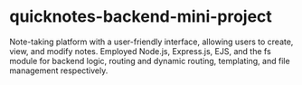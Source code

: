 # quicknotes-backend-mini-project
Note-taking platform with a user-friendly interface, allowing users to create, view, and modify notes. Employed Node.js, Express.js, EJS, and the fs module for backend logic, routing and dynamic routing, templating, and file management respectively.
